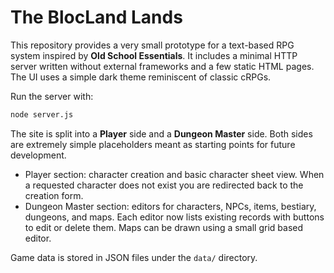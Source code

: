 # The BlocLand Lands

This repository provides a very small prototype for a text-based RPG system inspired by **Old School Essentials**. It includes a minimal HTTP server written without external frameworks and a few static HTML pages. The UI uses a simple dark theme reminiscent of classic cRPGs.

Run the server with:

```sh
node server.js
```

The site is split into a **Player** side and a **Dungeon Master** side. Both sides are extremely simple placeholders meant as starting points for future development.

- Player section: character creation and basic character sheet view. When a requested character does not exist you are redirected back to the creation form.
- Dungeon Master section: editors for characters, NPCs, items, bestiary, dungeons, and maps. Each editor now lists existing records with buttons to edit or delete them. Maps can be drawn using a small grid based editor.

Game data is stored in JSON files under the `data/` directory.
